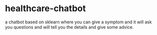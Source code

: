 # healthcare-chatbot
a chatbot based on sklearn where you can give a symptom and it will ask you questions and will tell you the details and give some advice.
